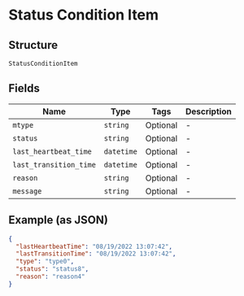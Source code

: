 
# Status Condition Item

## Structure

`StatusConditionItem`

## Fields

| Name | Type | Tags | Description |
|  --- | --- | --- | --- |
| `mtype` | `string` | Optional | - |
| `status` | `string` | Optional | - |
| `last_heartbeat_time` | `datetime` | Optional | - |
| `last_transition_time` | `datetime` | Optional | - |
| `reason` | `string` | Optional | - |
| `message` | `string` | Optional | - |

## Example (as JSON)

```json
{
  "lastHeartbeatTime": "08/19/2022 13:07:42",
  "lastTransitionTime": "08/19/2022 13:07:42",
  "type": "type0",
  "status": "status8",
  "reason": "reason4"
}
```

